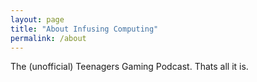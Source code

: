 ```yaml
---
layout: page
title: "About Infusing Computing"
permalink: /about
---
```


The (unofficial) Teenagers Gaming Podcast. Thats all it is.

